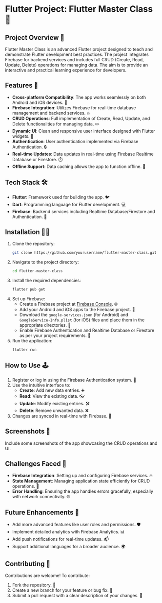 # Flutter Project: Flutter Master Class 🚀

## Project Overview 📖
Flutter Master Class is an advanced Flutter project designed to teach and demonstrate Flutter development best practices. The project integrates Firebase for backend services and includes full CRUD (Create, Read, Update, Delete) operations for managing data. The aim is to provide an interactive and practical learning experience for developers.

## Features 🌟
- **Cross-platform Compatibility**: The app works seamlessly on both Android and iOS devices. 📱
- **Firebase Integration**: Utilizes Firebase for real-time database management and backend services. 🔥
- **CRUD Operations**: Full implementation of Create, Read, Update, and Delete functionalities for managing data. ✏️
- **Dynamic UI**: Clean and responsive user interface designed with Flutter widgets. 🎨
- **Authentication**: User authentication implemented via Firebase Authentication. 🔒
- **Real-time Updates**: Data updates in real-time using Firebase Realtime Database or Firestore. ⏱️
- **Offline Support**: Data caching allows the app to function offline. 📴

## Tech Stack 🛠️
- **Flutter**: Framework used for building the app. 🐦
- **Dart**: Programming language for Flutter development. 💻
- **Firebase**: Backend services including Realtime Database/Firestore and Authentication. 🔧

## Installation 🧑‍💻
1. Clone the repository:
    ```bash
    git clone https://github.com/yourusername/flutter-master-class.git
    ```
2. Navigate to the project directory:
    ```bash
    cd flutter-master-class
    ```
3. Install the required dependencies:
    ```bash
    flutter pub get
    ```
4. Set up Firebase:
    - Create a Firebase project at [Firebase Console](https://console.firebase.google.com/). 🌐
    - Add your Android and iOS apps to the Firebase project. 📲
    - Download the `google-services.json` (for Android) and `GoogleService-Info.plist` (for iOS) files and place them in the appropriate directories. 📂
    - Enable Firebase Authentication and Realtime Database or Firestore as per your project requirements. 🔧
5. Run the application:
    ```bash
    flutter run
    ```

## How to Use 🕹️
1. Register or log in using the Firebase Authentication system. 📝
2. Use the intuitive interface to:
   - **Create**: Add new data entries. ➕
   - **Read**: View the existing data. 👓
   - **Update**: Modify existing entries. 🛠️
   - **Delete**: Remove unwanted data. ❌
3. Changes are synced in real-time with Firebase. 🔄

## Screenshots 📸
Include some screenshots of the app showcasing the CRUD operations and UI.

## Challenges Faced 🤔
- **Firebase Integration**: Setting up and configuring Firebase services. 🔥
- **State Management**: Managing application state efficiently for CRUD operations. 🧩
- **Error Handling**: Ensuring the app handles errors gracefully, especially with network connectivity. 🌐

## Future Enhancements 🔮
- Add more advanced features like user roles and permissions. 🛡️
- Implement detailed analytics with Firebase Analytics. 📊
- Add push notifications for real-time updates. 📬
- Support additional languages for a broader audience. 🌍

## Contributing 🤝
Contributions are welcome! To contribute:
1. Fork the repository. 🍴
2. Create a new branch for your feature or bug fix. 🌿
3. Submit a pull request with a clear description of your changes. 🔄
